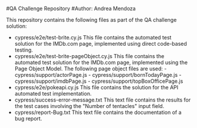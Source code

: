 #QA Challenge Repository 
#Author: Andrea Mendoza 

This repository contains the following files as part of the QA challenge solution:

- cypress/e2e/test-brite.cy.js
    This file contains the automated test solution for the IMDb.com page, implemented using direct code-based testing.
- cypress/e2e/test-brite-pageObject.cy.js
    This file contains the automated test solution for the IMDb.com page, implemented using the Page Object Model. The following page object files are used:
        - cypress/support/actorPage.js
        - cypress/support/bornTodayPage.js
        - cypress/support/imdbPage.js
        - cypress/support/topBoxOfficePage.js
- cypress/e2e/pokeapi.cy.js
    This file contains the solution for the API automated test implementation.
- cypress/success-error-message.txt
    This text file contains the results for the test cases involving the "Number of tentacles" input field.
- cypress/report-Bug.txt
    This text file contains the documentation of a bug report.